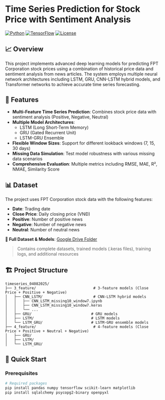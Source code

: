 # Time Series Prediction for Stock Price with Sentiment Analysis

[![Python](https://img.shields.io/badge/Python-3.9%2B-blue.svg)](https://www.python.org/)
[![TensorFlow](https://img.shields.io/badge/TensorFlow-2.x-orange.svg)](https://tensorflow.org/)
[![License](https://img.shields.io/badge/License-MIT-green.svg)](LICENSE)

## 📈 Overview

This project implements advanced deep learning models for predicting FPT Corporation stock prices using a combination of historical price data and sentiment analysis from news articles. The system employs multiple neural network architectures including LSTM, GRU, CNN-LSTM hybrid models, and Transformer networks to achieve accurate time series forecasting.

## 🎯 Features

- **Multi-Feature Time Series Prediction**: Combines stock price data with sentiment analysis (Positive, Negative, Neutral)
- **Multiple Model Architectures**: 
  - LSTM (Long Short-Term Memory)
  - GRU (Gated Recurrent Unit)
  - LSTM-GRU Ensemble
- **Flexible Window Sizes**: Support for different lookback windows (7, 15, 30 days)
- **Missing Data Simulation**: Test model robustness with various missing data scenarios
- **Comprehensive Evaluation**: Multiple metrics including RMSE, MAE, R², NMAE, Similarity Score

## 📊 Dataset

The project uses FPT Corporation stock data with the following features:
- **Date**: Trading date
- **Close Price**: Daily closing price (VNĐ)
- **Positive**: Number of positive news
- **Negative**: Number of negative news
- **Neutral**: Number of neutral news

**📁 Full Dataset & Models**: [Google Drive Folder](https://drive.google.com/drive/folders/1-_fSdZFITqVDNYU10o1_mHQbDXCAsHkD?usp=drive_link)
> Contains complete datasets, trained models (.keras files), training logs, and additional resources


## 🏗️ Project Structure

```
timeseries_04082025/
├── 3_feature/                          # 3-feature models (Close Price + Positive + Negative)
│   ├── CNN_LSTM/                       # CNN-LSTM hybrid models
│   │   ├── CNN_LSTM_missing10_window7.ipynb
│   │   ├── CNN_LSTM_missing10_window7.keras
│   │   └── ...
│   ├── GRU/                           # GRU models
│   ├── LSTM/                          # LSTM models
│   └── LSTM_GRU/                      # LSTM-GRU ensemble models
├── 4_feature/                          # 4-feature models (Close Price + Positive + Neutral + Negative)
│   ├── GRU/
│   ├── LSTM/
│   └── LSTM_GRU/

```

## 🚀 Quick Start

### Prerequisites

```bash
# Required packages
pip install pandas numpy tensorflow scikit-learn matplotlib
pip install sqlalchemy psycopg2-binary openpyxl
```



